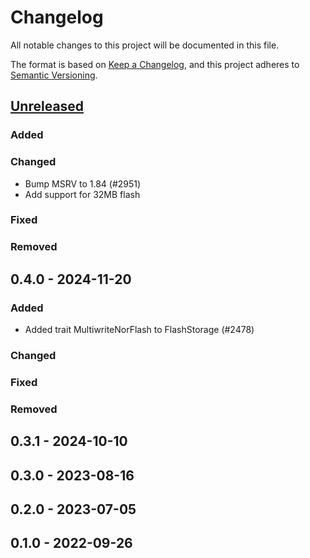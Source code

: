 # Changelog

All notable changes to this project will be documented in this file.

The format is based on [Keep a Changelog](https://keepachangelog.com/en/1.0.0/),
and this project adheres to [Semantic Versioning](https://semver.org/spec/v2.0.0.html).

## [Unreleased]

### Added

### Changed

- Bump MSRV to 1.84 (#2951)
- Add support for 32MB flash

### Fixed

### Removed

## 0.4.0 - 2024-11-20

### Added

- Added trait MultiwriteNorFlash to FlashStorage (#2478)

### Changed

### Fixed

### Removed

## 0.3.1 - 2024-10-10

## 0.3.0 - 2023-08-16

## 0.2.0 - 2023-07-05

## 0.1.0 - 2022-09-26

[Unreleased]: https://github.com/esp-rs/esp-hal/commits/main/esp-storage?since=2024-11-20
